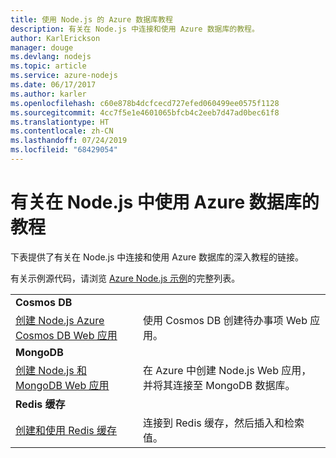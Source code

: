 ```yaml
---
title: 使用 Node.js 的 Azure 数据库教程
description: 有关在 Node.js 中连接和使用 Azure 数据库的教程。
author: KarlErickson
manager: douge
ms.devlang: nodejs
ms.topic: article
ms.service: azure-nodejs
ms.date: 06/17/2017
ms.author: karler
ms.openlocfilehash: c60e878b4dcfcecd727efed060499ee0575f1128
ms.sourcegitcommit: 4cc7f5e1e4601065bfcb4c2eeb7d47ad0bec61f8
ms.translationtype: HT
ms.contentlocale: zh-CN
ms.lasthandoff: 07/24/2019
ms.locfileid: "68429054"
---
```

# <a name="tutorials-for-using-azure-databases-with-nodejs"></a>有关在 Node.js 中使用 Azure 数据库的教程

下表提供了有关在 Node.js 中连接和使用 Azure 数据库的深入教程的链接。 

有关示例源代码，请浏览 [Azure Node.js 示例](https://azure.microsoft.com/resources/samples/?term=nodejs)的完整列表。

| | |
|---|---|
| **Cosmos DB** ||
| [创建 Node.js Azure Cosmos DB Web 应用](/azure/documentdb/documentdb-nodejs-application?toc=/azure/javascript/toc.json&bc=/azure/javascript/breadcrumb/toc.json) | 使用 Cosmos DB 创建待办事项 Web 应用。  |
| **MongoDB** ||
| [创建 Node.js 和 MongoDB Web 应用](/azure/app-service-web/app-service-web-tutorial-nodejs-mongodb-app?toc=/azure/javascript/toc.json&bc=/azure/javascript/breadcrumb/toc.json) | 在 Azure 中创建 Node.js Web 应用，并将其连接至 MongoDB 数据库。  |
| **Redis 缓存** | |
| [创建和使用 Redis 缓存](/azure/redis-cache/cache-nodejs-get-started?toc=/azure/javascript/toc.json&bc=/azure/javascript/breadcrumb/toc.json) | 连接到 Redis 缓存，然后插入和检索值。
